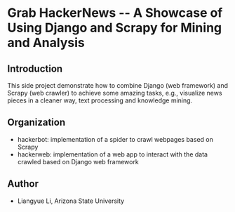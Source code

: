 # Grab HackerNews -- A Showcase of Using Django and Scrapy for Mining and Analysis

## Introduction
This side project demonstrate how to combine Django (web framework) and Scrapy (web crawler) to achieve some amazing tasks, e.g., visualize news pieces in a cleaner way, text processing and knowledge mining.

## Organization
* hackerbot: implementation of a spider to crawl webpages based on Scrapy 
* hackerweb: implementation of a web app to interact with the data crawled based on Django web framework

## Author
* Liangyue Li, Arizona State University